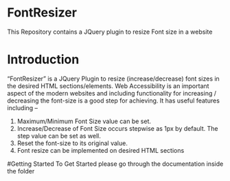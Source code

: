 # FontResizer
This Repository contains a JQuery plugin to resize Font size in a website

# Introduction
“FontResizer” is a JQuery Plugin to resize (increase/decrease) font sizes in the desired HTML sections/elements. Web Accessibility is an important aspect of the modern websites and including functionality for increasing / decreasing the font-size is a good step for achieving. It has useful features including – 
1.	Maximum/Minimum Font Size value can be set.
2.	Increase/Decrease of Font Size occurs stepwise as 1px by default. The step value can be set as well.
3.	Reset the font-size to its original value.
4.	Font resize can be implemented on desired HTML sections 

#Getting Started
To Get Started please go through the documentation inside the folder
